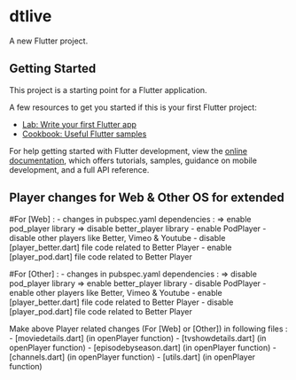 # dtlive

A new Flutter project.

## Getting Started


This project is a starting point for a Flutter application.

A few resources to get you started if this is your first Flutter project:

- [Lab: Write your first Flutter app](https://docs.flutter.dev/get-started/codelab)
- [Cookbook: Useful Flutter samples](https://docs.flutter.dev/cookbook)

For help getting started with Flutter development, view the
[online documentation](https://docs.flutter.dev/), which offers tutorials,
samples, guidance on mobile development, and a full API reference.


## Player changes for Web & Other OS for extended

#For [Web] :
    - changes in pubspec.yaml dependencies :
        => enable pod_player library
        => disable better_player library
    - enable PodPlayer 
    - disable other players like Better, Vimeo & Youtube
    - disable [player_better.dart] file code related to Better Player
    - enable [player_pod.dart] file code related to Better Player

#For [Other] :
    - changes in pubspec.yaml dependencies :
        => disable pod_player library
        => enable better_player library
    - disable PodPlayer 
    - enable other players like Better, Vimeo & Youtube
    - enable [player_better.dart] file code related to Better Player
    - disable [player_pod.dart] file code related to Better Player

Make above Player related changes (For [Web] or [Other]) in following files :
    - [moviedetails.dart] (in openPlayer function)
    - [tvshowdetails.dart] (in openPlayer function)
    - [episodebyseason.dart] (in openPlayer function)
    - [channels.dart] (in openPlayer function)
    - [utils.dart] (in openPlayer function)